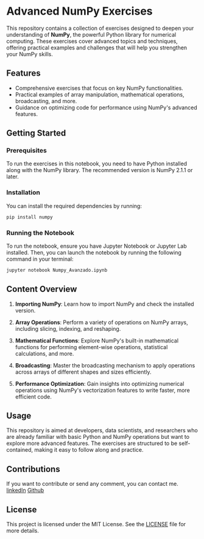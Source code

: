 
# Advanced NumPy Exercises

This repository contains a collection of exercises designed to deepen your understanding of **NumPy**, the powerful Python library for numerical computing. These exercises cover advanced topics and techniques, offering practical examples and challenges that will help you strengthen your NumPy skills.

## Features

- Comprehensive exercises that focus on key NumPy functionalities.
- Practical examples of array manipulation, mathematical operations, broadcasting, and more.
- Guidance on optimizing code for performance using NumPy's advanced features.

## Getting Started

### Prerequisites

To run the exercises in this notebook, you need to have Python installed along with the NumPy library. The recommended version is NumPy 2.1.1 or later.

### Installation

You can install the required dependencies by running:

```bash
pip install numpy
```

### Running the Notebook

To run the notebook, ensure you have Jupyter Notebook or Jupyter Lab installed. Then, you can launch the notebook by running the following command in your terminal:

```bash
jupyter notebook Numpy_Avanzado.ipynb
```

## Content Overview

1. **Importing NumPy**: Learn how to import NumPy and check the installed version.

2. **Array Operations**: Perform a variety of operations on NumPy arrays, including slicing, indexing, and reshaping.

3. **Mathematical Functions**: Explore NumPy's built-in mathematical functions for performing element-wise operations, statistical calculations, and more.
4. **Broadcasting**: Master the broadcasting mechanism to apply operations across arrays of different shapes and sizes efficiently.

5. **Performance Optimization**: Gain insights into optimizing numerical operations using NumPy's vectorization features to write faster, more efficient code.

## Usage
This repository is aimed at developers, data scientists, and researchers who are already familiar with basic Python and NumPy operations but want to explore more advanced features. The exercises are structured to be self-contained, making it easy to follow along and practice.

## Contributions
If you want to contribute or send any comment, you can contact me.
[linkedIn](https://www.linkedin.com/in/rosaliagonzalezcaviedes/)
[Github](https://github.com/liagcaviedes/)

## License

This project is licensed under the MIT License. See the [LICENSE](LICENSE) file for more details.
